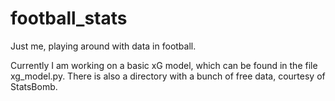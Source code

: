# football_stats
Just me, playing around with data in football.

Currently I am working on a basic xG model, which can be found in the file xg_model.py. There is also a directory with a bunch of free data, courtesy of StatsBomb.
